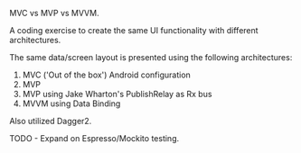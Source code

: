 
MVC vs MVP vs MVVM.

A coding exercise to create the same UI functionality with different architectures.

The same data/screen layout is presented using the following architectures:

1. MVC ('Out of the box') Android configuration
2. MVP 
3. MVP using Jake Wharton's PublishRelay as Rx bus
4. MVVM using Data Binding

Also utilized Dagger2.

TODO - Expand on Espresso/Mockito testing.

